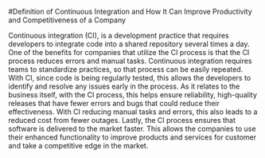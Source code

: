 #Definition of Continuous Integration and How It Can Improve Productivity and Competitiveness of a Company


Continuous integration (CI), is a development practice that requires developers to integrate code into a shared repository several times a day. One of the benefits for companies that utilize the CI process is that the CI process reduces errors and manual tasks. Continuous integration requires teams to standardize practices, so that process can be easily repeated. With CI, since code is being regularly tested, this allows the developers to identify and resolve any issues early in the process. As it relates to the business itself, with the CI process, this helps ensure reliability, high-quality releases that have fewer errors and bugs that could reduce their effectiveness. With CI reducing manual tasks and errors, this also leads to a reduced cost from fewer outages. Lastly, the CI process ensures that software is delivered to the market faster. This allows the companies to use their enhanced functionality to improve products and services for customer and take a competitive edge in the market.
